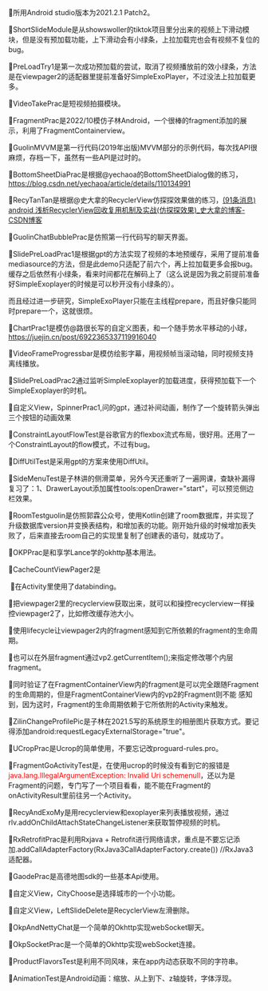 🍻所用Android studio版本为2021.2.1 Patch2。



🐴ShortSlideModule是从showswoller的tiktok项目里分出来的视频上下滑动模块，但是没有预加载功能，上下滑动会有小绿条，上拉加载完也会有视频不复位的bug。

🐴PreLoadTry1是第一次成功预加载的尝试，取消了视频播放前的效小绿条，方法是在viewpager2的适配器里提前准备好SimpleExoPlayer，不过没法上拉加载更多。

🐴VideoTakePrac是短视频拍摄模块。

🐴FragmentPrac是2022/10模仿子林Android，一个很棒的fragment添加的展示，利用了FragmentContainerview。

🐴GuolinMVVM是第一行代码(2019年出版)MVVM部分的示例代码，每次找API很麻烦，存档一下，虽然有一些API是过时的。

🐴BottomSheetDiaPrac是根据@yechaoa的BottomSheetDialog做的练习，https://blog.csdn.net/yechaoa/article/details/110134991

🐴RecyTanTan是根据@史大拿的RecyclerView仿探探效果做的练习，[(91条消息) android 浅析RecyclerView回收复用机制及实战(仿探探效果)_史大拿的博客-CSDN博客](https://blog.csdn.net/weixin_44819566/article/details/121129195?spm=1001.2014.3001.5506)

🐴GuolinChatBubblePrac是仿照第一行代码写的聊天界面。

🐴SlidePreLoadPrac1是根据gpt的方法实现了视频的本地预缓存，采用了提前准备mediasource的方法，但是此demo只适配了前六个，再上拉加载更多会报bug。缓存之后依然有小绿条，看来时间都花在解码上了（这么说是因为我之前提前准备好SimpleExoplayer的时候是可以秒开没有小绿条的）。

​        而且经过进一步研究，SimpleExoPlayer只能在主线程prepare，而且好像只能同时prepare一个，这就很烦。

🐴ChartPrac1是模仿@路很长写的自定义图表，和一个随手势水平移动的小球，https://juejin.cn/post/6922365337119916040

🐴VideoFrameProgressbar是模仿绘影字幕，用视频帧当滚动轴，同时视频支持离线播放。

🐴SlidePreLoadPrac2通过监听SimpleExoplayer的加载进度，获得预加载下一个SimpleExoplayer的时机。

🐴自定义View，SpinnerPrac1,问的gpt，通过补间动画，制作了一个旋转箭头弹出三个按钮的动画效果

🐴ConstraintLayoutFlowTest是谷歌官方的flexbox流式布局，很好用。还用了一个ConstraintLayout的flow模式，不过有bug。

🐴DiffUtilTest是采用gpt的方案来使用DiffUtil。

🐴SideMenuTest是子林讲的侧滑菜单，另外今天还重听了一遍网课，查缺补漏得复习了：1、DrawerLayout添加属性tools:openDrawer="start"，可以预览侧边栏效果。

🐴RoomTestguolin是仿照郭霖公众号，使用Kotlin创建了room数据库，并实现了升级数据库version并变换表结构，和增加表的功能。刚开始升级的时候增加表失败了，后来直接去room自己的实现里复制了创建表的语句，就成功了。

🐴OKPPrac是和享学Lance学的okhttp基本用法。

🐴CacheCountViewPager2是

​		💎在Activity里使用了databinding。

​		💎把viewpager2里的recyclerview获取出来，就可以和操控recyclerview一样操控viewpager2了，比如修改缓存池大小。

​		💎使用lifecycle让viewpager2内的fragment感知到它所依赖的fragment的生命周期。

​		💎也可以在外层fragment通过vp2.getCurrentItem();来指定修改哪个内层fragment。

​		💎同时验证了在FragmentContainerView内的fragment是可以完全跟随Fragment的生命周期的，但是FragmentContainerView内的vp2的Fragment则不能  			 感知到，因为这时，Fragment的生命周期依赖于它所依附的Activity来触发。

🐴ZilinChangeProfilePic是子林在2021.5写的系统原生的相册图片获取方式。要记得添加android:requestLegacyExternalStorage="true"。

🐴UCropPrac是Ucrop的简单使用，不要忘记改proguard-rules.pro。

🐴FragmentGoActivityTest是，在使用ucrop的时候没有看到它的报错是<font color=#FF0000>java.lang.IllegalArgumentException: Invalid Uri schemenull</font>，还以为是Fragment的问题，专门写了一个项目看看，能不能在Fragment的onActivityResult里前往另一个Activity。

🐴RecyAndExoMy是用recyclerview和exoplayer来列表播放视频，通过rlv.addOnChildAttachStateChangeListener来获取暂停视频的时机。

🐴RxRetrofitPrac是利用Rxjava + Retrofit进行网络请求，重点是不要忘记添加.addCallAdapterFactory(RxJava3CallAdapterFactory.create()) //RxJava3 适配器。

🐴GaodePrac是高德地图sdk的一些基本Api使用。

🐴自定义View，CityChoose是选择城市的一个小功能。

🐴自定义View，LeftSlideDelete是RecyclerView左滑删除。

🐴OkpAndNettyChat是一个简单的Okhttp实现webSocket聊天。

🐴OkpSocketPrac是一个简单的Okhttp实现webSocket连接。

🐴ProductFlavorsTest是利用不同风味，来在app内动态获取不同的字符串。

🐴AnimationTest是Android动画：缩放、从上到下、z轴旋转，字体浮现。
